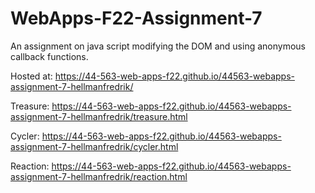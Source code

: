 # WebApps-F22-Assignment-7
An assignment on java script modifying the DOM and using anonymous callback functions.

Hosted at: https://44-563-web-apps-f22.github.io/44563-webapps-assignment-7-hellmanfredrik/



Treasure: https://44-563-web-apps-f22.github.io/44563-webapps-assignment-7-hellmanfredrik/treasure.html

Cycler: https://44-563-web-apps-f22.github.io/44563-webapps-assignment-7-hellmanfredrik/cycler.html

Reaction: https://44-563-web-apps-f22.github.io/44563-webapps-assignment-7-hellmanfredrik/reaction.html
